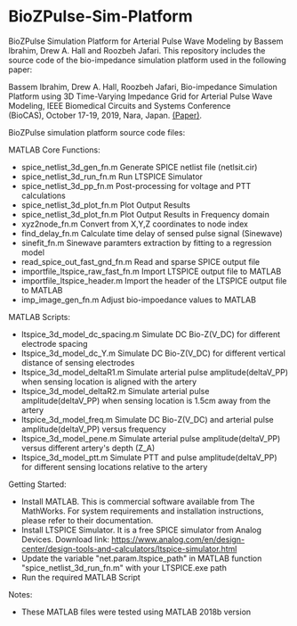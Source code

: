 # BioZPulse-Sim-Platform
BioZPulse Simulation Platform for Arterial Pulse Wave Modeling by Bassem Ibrahim, Drew A. Hall and Roozbeh Jafari.
This repository includes the source code of the bio-impedance simulation platform used in the following paper:

Bassem Ibrahim, Drew A. Hall, Roozbeh Jafari, Bio-impedance Simulation Platform using 3D Time-Varying Impedance Grid for Arterial Pulse Wave Modeling, IEEE Biomedical Circuits and Systems Conference (BioCAS), October 17-19, 2019, Nara, Japan. [(Paper)][1].

BioZPulse simulation platform source code files:

MATLAB Core Functions:
- spice_netlist_3d_gen_fn.m  		Generate SPICE netlist file (netlsit.cir)
- spice_netlist_3d_run_fn.m 		Run LTSPICE Simulator
- spice_netlist_3d_pp_fn.m  		Post-processing for voltage and PTT calculations
- spice_netlist_3d_plot_fn.m 		Plot Output Results
- spice_netlist_3d_plot_fn.m 		Plot Output Results in Frequency domain
- xyz2node_fn.m                		Convert from X,Y,Z coordinates to node index
- find_delay_fn.m					Calculate time delay of sensed pulse signal (Sinewave)	
- sinefit_fn.m                		Sinewave paramters extraction by fitting to a regression model 
- read_spice_out_fast_gnd_fn.m  	Read and sparse SPICE output file
- importfile_ltspice_raw_fast_fn.m	Import LTSPICE output file to MATLAB
- importfile_ltspice_header.m       Import the header of the LTSPICE output file to MATLAB
- imp_image_gen_fn.m                Adjust bio-impoedance values to MATLAB


MATLAB Scripts:
- ltspice_3d_model_dc_spacing.m     Simulate DC Bio-Z(V_DC) for different electrode spacing 
- ltspice_3d_model_dc_Y.m           Simulate DC Bio-Z(V_DC) for different vertical distance of sensing electrodes 
- ltspice_3d_model_deltaR1.m		Simulate arterial pulse amplitude(deltaV_PP) when sensing location is aligned with the artery
- ltspice_3d_model_deltaR2.m 		Simulate arterial pulse amplitude(deltaV_PP) when sensing location is 1.5cm away from the artery
- ltspice_3d_model_freq.m			Simulate DC Bio-Z(V_DC) and arterial pulse amplitude(deltaV_PP) versus frequency
- ltspice_3d_model_pene.m			Simulate arterial pulse amplitude(deltaV_PP) versus different artery's depth (Z_A)
- ltspice_3d_model_ptt.m			Simulate PTT and pulse amplitude(deltaV_PP) for different sensing locations relative to the artery

Getting Started:
- Install MATLAB. This is commercial software available from The MathWorks. For system requirements and installation instructions, please refer to their documentation.
- Install LTSPICE Simulator. It is a free SPICE simulator from Analog Devices. Download link: https://www.analog.com/en/design-center/design-tools-and-calculators/ltspice-simulator.html
- Update the variable "net.param.ltspice_path" in MATLAB function "spice_netlist_3d_run_fn.m" with your LTSPICE.exe path
- Run the required MATLAB Script


Notes:
- These MATLAB files were tested using MATLAB 2018b version

[1]: https://www.dropbox.com/s/v1uuoazmgx41jrz/BioCAS2019_final.pdf?dl=0
